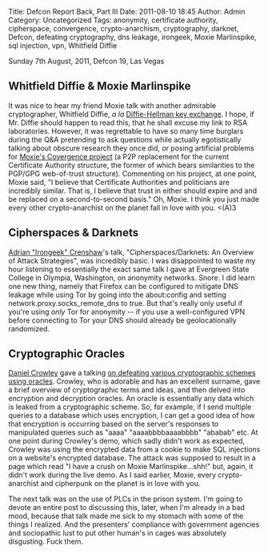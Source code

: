 Title: Defcon Report Back, Part III
Date: 2011-08-10 18:45
Author: Admin
Category: Uncategorized
Tags: anonymity, certificate authority, cipherspace, convergence, crypto-anarchism, cryptography, darknet, Defcon, defeating cryptography, dns leakage, irongeek, Moxie Marlinspike, sql injection, vpn, Whitfield Diffie

Sunday 7th August, 2011, Defcon 19, Las Vegas

Whitfield Diffie & Moxie Marlinspike
------------------------------------

It was nice to hear my friend Moxie talk with another admirable
cryptographer, Whitfield Diffie, *a la* [Diffie-Hellman key exchange][].
I hope, if Mr. Diffie should happen to read this, that he shall excuse
my link to RSA laboratories. However, it was regrettable to have so many
time burglars during the Q&A pretending to ask questions while actually
egotistically talking about obscure research they once did, or posing
artificial problems for [Moxie's Covergence project][] (a P2P
replacement for the current Certificate Authority structure, the former
of which bears similarities to the PGP/GPG web-of-trust structure).
Commenting on his project, at one point, Moxie said, "I believe that
Certificate Authorities and politicians are incredibly similar. That is,
I believe that trust in either should expire and and be replaced on a
second-to-second basis." Oh, Moxie. I think you just made every other
crypto-anarchist on the planet fall in love with you. \<(A)3

Cipherspaces & Darknets
-----------------------

[Adrian "Irongeek" Crenshaw][]'s talk, "Cipherspaces/Darknets: An
Overview of Attack Strategies", was incredibly basic. I was disappointed
to waste my hour listening to essentially the exact same talk I gave at
Evergreen State College in Olympia, Washington, on anonymity networks.
Snore. I did learn one new thing, namely that Firefox can be configured
to mitigate DNS leakage while using Tor by going into the about:config
and setting network.proxy.socks\_remote\_dns to true. But that's really
only useful if you're using *only* Tor for anonymity -- if you use a
well-configured VPN before connecting to Tor your DNS should already be
geolocationally randomized.

Cryptographic Oracles
---------------------

[Daniel Crowley][] gave a talking [on defeating various cryptographic
schemes using oracles][]. Crowley, who is adorable and has an excellent
surname, gave a brief overview of cryptographic terms and ideas, and
then delved into encryption and decryption oracles. An oracle is
essentially any data which is leaked from a cryptographic scheme. So,
for example, if I send multiple queries to a database which uses
encryption, I can get a good idea of how that encryption is occurring
based on the server's responses to manipulated queries such as "aaaa"
"aaaabbbbaaaabbbb" "ababab" etc. At one point during Crowley's demo,
which sadly didn't work as expected, Crowley was using the encrypted
data from a cookie to make SQL injections on a website's encrypted
database. The attack was supposed to result in a page which read "I have
a crush on Moxie Marlinspike...shh!" but, again, it didn't work during
the live demo. As I said earlier, Moxie, every crypto-anarchist and
cipherpunk on the planet is in love with you.

The next talk was on the use of PLCs in the prison system. I'm going to
devote an entire post to discussing this, later, when I'm already in a
bad mood, because that talk made me sick to my stomach with some of the
things I realized. And the presenters' compliance with government
agencies and sociopathic lust to put other human's in cages was
absolutely disgusting. Fuck them.

 

  [Diffie-Hellman key exchange]: https://www.rsa.com/rsalabs/node.asp?id=2248
  [Moxie's Covergence project]: http://convergence.io
  [Adrian "Irongeek" Crenshaw]: http://www.irongeek.com/
  [Daniel Crowley]: http://twitter.com/dan_crowley
  [on defeating various cryptographic schemes using oracles]: https://good.net/dl/k4r3lj/DEFCON19/DEFCON-19-Crowley-Cryptographic-Oracles.pdf
